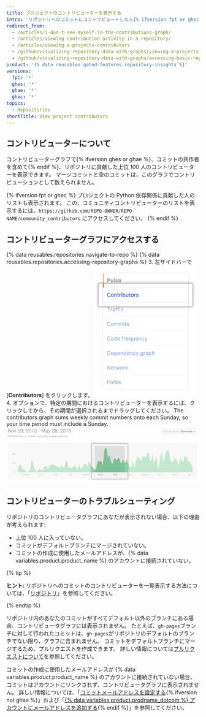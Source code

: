 ```yaml
---
title: プロジェクトのコントリビューターを表示する
intro: 'リポジトリへのコミットにコントリビュートした人{% ifversion fpt or ghec %}とその依存関係{% endif %}を表示できます。'
redirect_from:
  - /articles/i-don-t-see-myself-in-the-contributions-graph/
  - /articles/viewing-contribution-activity-in-a-repository/
  - /articles/viewing-a-projects-contributors
  - /github/visualizing-repository-data-with-graphs/viewing-a-projects-contributors
  - /github/visualizing-repository-data-with-graphs/accessing-basic-repository-data/viewing-a-projects-contributors
product: '{% data reusables.gated-features.repository-insights %}'
versions:
  fpt: '*'
  ghes: '*'
  ghae: '*'
  ghec: '*'
topics:
  - Repositories
shortTitle: View project contributors
---
```


## コントリビューターについて

コントリビューターグラフで{% ifversion ghes or ghae %}、コミットの共作者を含めて{% endif %}、リポジトリに貢献した上位 100 人のコントリビューターを表示できます。 マージコミットと空のコミットは、このグラフでコントリビューションとして数えられません。

{% ifversion fpt or ghec %}
プロジェクトの Python 依存関係に貢献した人のリストも表示されます。 この、コミュニティコントリビューターのリストを表示するには、`https://github.com/REPO-OWNER/REPO-NAME/community_contributors` にアクセスしてください。
{% endif %}

## コントリビューターグラフにアクセスする

{% data reusables.repositories.navigate-to-repo %}
{% data reusables.repositories.accessing-repository-graphs %}
3. 左サイドバーで [**Contributors**] をクリックします。 ![コントリビュータータブ](/assets/images/help/graphs/contributors_tab.png)
4. オプションで、特定の期間におけるコントリビューターを表示するには、クリックしてから、その期間が選択されるまでドラッグしてください。 The contributors graph sums weekly commit numbers onto each Sunday, so your time period must include a Sunday. ![コントリビュータグラフで選択した時間範囲](/assets/images/help/graphs/repo_contributors_click_drag_graph.png)

## コントリビューターのトラブルシューティング

リポジトリのコントリビュータグラフにあなたが表示されない場合、以下の理由が考えられます:
- 上位 100 人に入っていない。
- コミットがデフォルトブランチにマージされていない。
- コミットの作成に使用したメールアドレスが、{% data variables.product.product_name %} のアカウントに接続されていない。

{% tip %}

**ヒント:** リポジトリへのコミットのコントリビューターを一覧表示する方法については、「[リポジトリ](/rest/reference/repos#list-contributors)」を参照してください。

{% endtip %}

リポジトリ内のあなたのコミットがすべてデフォルト以外のブランチにある場合、コントリビュータグラフには表示されません。 たとえば、`gh-pages`ブランチに対して行われたコミットは、`gh-pages`がリポジトリのデフォルトのブランチでない限り、グラフに含まれません。 コミットをデフォルトブランチにマージするため、プルリクエストを作成できます。 詳しい情報については[プルリクエストについて](/articles/about-pull-requests)を参照してください。

コミットの作成に使用したメールアドレスが {% data variables.product.product_name %} のアカウントに接続されていない場合、コミットはアカウントにリンクされず、コントリビュータグラフに表示されません。 詳しい情報については、「[コミットメールアドレスを設定する](/articles/setting-your-commit-email-address){% ifversion not ghae %}」および「[{% data variables.product.prodname_dotcom %} アカウントにメールアドレスを追加する](/articles/adding-an-email-address-to-your-github-account){% endif %}」を参照してください。
